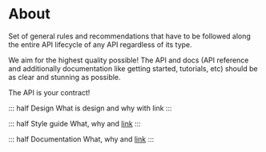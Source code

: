 # About

Set of general rules and recommendations that have to be followed along the entire API lifecycle of any API regardless of its type.

We aim for the highest quality possible! The API and docs (API reference and additionally documentation like getting started, tutorials, etc) should be as clear and stunning as possible.

The API is your contract!

::: half Design
What is design and why with link
:::

::: half Style guide
What, why and [link](https://heise.de)
:::

::: half Documentation
What, why and [link](https://heise.de)
:::